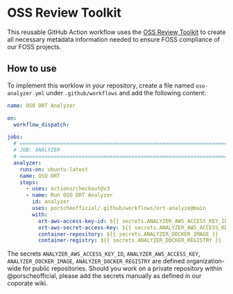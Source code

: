 # OSS Review Toolkit

This reusable GitHub Action workflow uses the [OSS Review Toolkit]([https://github.com/todogroup/repolinter](https://github.com/oss-review-toolkit/ort))
to create all necessary metadata information needed to ensure FOSS compliance of our FOSS projects.

## How to use

To implement this worklow in your repository, create a file named `oso-analyzer.yml` under `.github/workflows` and add the following content:

```yaml
name: OSO ORT Analyzer

on:
  workflow_dispatch:

jobs:
  # =============================================================================
  # JOB: ANALYZER
  # =============================================================================
  analyzer:
    runs-on: ubuntu-latest
    name: OSO ORT
    steps:
      - uses: actions/checkout@v3
      - name: Run OSO ORT Analyzer
        id: analyzer
        uses: porscheofficial/.github/workflows/ort-analyze@main
        with:
          ort-aws-access-key-id: ${{ secrets.ANALYZER_AWS_ACCESS_KEY_ID }}
          ort-aws-secret-access-key: ${{ secrets.ANALYZER_AWS_ACCESS_KEY }}
          container-repository: ${{ secrets.ANALYZER_DOCKER_IMAGE }}
          container-registry: ${{ secrets.ANALYZER_DOCKER_REGISTRY }}
```

The secrets `ANALYZER_AWS_ACCESS_KEY_ID`, `ANALYZER_AWS_ACCESS_KEY`, `ANALYZER_DOCKER_IMAGE`, `ANALYZER_DOCKER_REGISTRY` are defined organization-wide
for public repositories. Should you work on a private repository within @porscheofficial, please add the secrets manually as defined in our coporate wiki.
